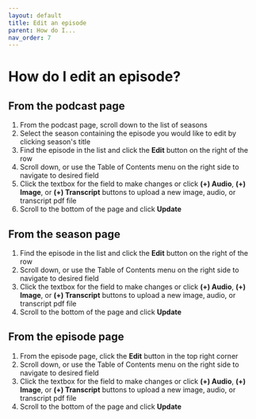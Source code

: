 ```yaml
---
layout: default
title: Edit an episode
parent: How do I...
nav_order: 7
---
```


# How do I edit an episode?

## From the podcast page

1. From the podcast page, scroll down to the list of seasons
1. Select the season containing the episode you would like to edit by clicking season's title
1. Find the episode in the list and click the __Edit__ button on the right of the row
1. Scroll down, or use the Table of Contents menu on the right side to navigate to desired field
1. Click the textbox for the field to make changes or click __(+) Audio__, __(+) Image__, or __(+) Transcript__ buttons to upload a new image, audio, or transcript pdf file
1. Scroll to the bottom of the page and click __Update__

## From the season page

1. Find the episode in the list and click the __Edit__ button on the right of the row
1. Scroll down, or use the Table of Contents menu on the right side to navigate to desired field
1. Click the textbox for the field to make changes or click __(+) Audio__, __(+) Image__, or __(+) Transcript__ buttons to upload a new image, audio, or transcript pdf file
1. Scroll to the bottom of the page and click __Update__

## From the episode page

1. From the episode page, click the __Edit__ button in the top right corner
1. Scroll down, or use the Table of Contents menu on the right side to navigate to desired field
1. Click the textbox for the field to make changes or click __(+) Audio__, __(+) Image__, or __(+) Transcript__ buttons to upload a new image, audio, or transcript pdf file
1. Scroll to the bottom of the page and click __Update__